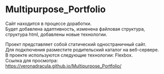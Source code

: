 # Multipurpose_Portfolio

Сайт находится в процессе доработки.  
Будет добавлена адаптивность, изменена файловая структура, структура html, добавлены новые технологии.  

Проект представляет собой статический одностраничный сайт.  
Для подключения разместите родительский каталог на веб-сервере.  
В проекте используются следующие технологии: Flexbox.  
Ссылка для просмотра: https://veronadracula.github.io/Multipurpose_Portfolio/
